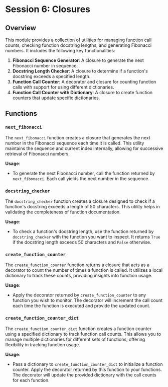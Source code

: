 # Session 6: Closures 

## Overview

This module provides a collection of utilities for managing function call counts, checking function docstring lengths, and generating Fibonacci numbers. It includes the following key functionalities:

1. **Fibonacci Sequence Generator**: A closure to generate the next Fibonacci number in sequence.
2. **Docstring Length Checker**: A closure to determine if a function's docstring exceeds a specified length.
3. **Function Call Counter**: A decorator and closure for counting function calls with support for using different dictionaries.
4. **Function Call Counter with Dictionary**: A closure to create function counters that update specific dictionaries.

## Functions

### `next_fibonacci`

The `next_fibonacci` function creates a closure that generates the next number in the Fibonacci sequence each time it is called. This utility maintains the sequence and current index internally, allowing for successive retrieval of Fibonacci numbers.

**Usage**: 
- To generate the next Fibonacci number, call the function returned by `next_fibonacci`. Each call yields the next number in the sequence.

### `docstring_checker`

The `docstring_checker` function creates a closure designed to check if a function's docstring exceeds a length of 50 characters. This utility helps in validating the completeness of function documentation.

**Usage**:
- To check a function's docstring length, use the function returned by `docstring_checker` with the function you want to inspect. It returns `True` if the docstring length exceeds 50 characters and `False` otherwise.

### `create_function_counter`

The `create_function_counter` function returns a closure that acts as a decorator to count the number of times a function is called. It utilizes a local dictionary to track these counts, providing insights into function usage.

**Usage**:
- Apply the decorator returned by `create_function_counter` to any function you wish to monitor. The decorator will increment the call count each time the function is executed and provide the updated count.

### `create_function_counter_dict`

The `create_function_counter_dict` function creates a function counter using a specified dictionary to track function call counts. This allows you to manage multiple dictionaries for different sets of functions, offering flexibility in tracking function usage.

**Usage**:
- Pass a dictionary to `create_function_counter_dict` to initialize a function counter. Apply the decorator returned by this function to your functions. The decorator will update the provided dictionary with the call counts for each function.
